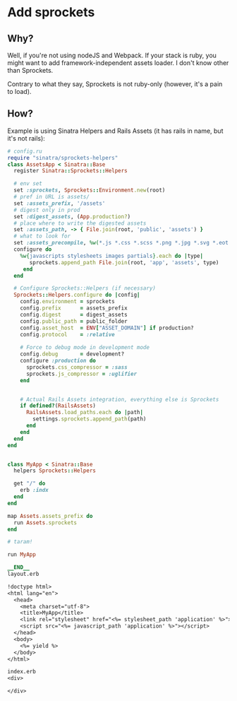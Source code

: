 # Add sprockets

## Why?

Well, if you're not using nodeJS and Webpack. If your stack is ruby, you might want to add framework-independent assets loader. I don't know other than Sprockets. 

Contrary to what they say, Sprockets is not ruby-only (however, it's a pain to load).

## How?

Example is using Sinatra Helpers and Rails Assets (it has rails in name, but it's not rails):

```ruby
# config.ru
require "sinatra/sprockets-helpers"
class AssetsApp < Sinatra::Base
  register Sinatra::Sprockets::Helpers

  # env set
  set :sprockets, Sprockets::Environment.new(root)
  # pref in URL is assets/
  set :assets_prefix, '/assets'
  # digest only in prod
  set :digest_assets, (App.production?)
  # place where to write the digested assets
  set :assets_path, -> { File.join(root, 'public', 'assets') }
  # what to look for
  set :assets_precompile, %w(*.js *.css *.scss *.png *.jpg *.svg *.eot *.ttf *.woff *.woff2 *.html)
  configure do
    %w{javascripts stylesheets images partials}.each do |type|
       sprockets.append_path File.join(root, 'app', 'assets', type)
     end
  end

  # Configure Sprockets::Helpers (if necessary)
  Sprockets::Helpers.configure do |config|
    config.environment = sprockets
    config.prefix      = assets_prefix
    config.digest      = digest_assets
    config.public_path = public_folder
    config.asset_host  = ENV["ASSET_DOMAIN"] if production?
    config.protocol    = :relative
  
    # Force to debug mode in development mode
    config.debug       = development?
    configure :production do
      sprockets.css_compressor = :sass
      sprockets.js_compressor = :uglifier
    end


    # Actual Rails Assets integration, everything else is Sprockets
    if defined?(RailsAssets)
      RailsAssets.load_paths.each do |path|
        settings.sprockets.append_path(path)
      end
    end
  end
end


class MyApp < Sinatra::Base
  helpers Sprockets::Helpers

  get "/" do
    erb :indx
  end
end

map Assets.assets_prefix do
  run Assets.sprockets
end

# taram!

run MyApp

__END__
layout.erb

!doctype html>
<html lang="en">
  <head>
    <meta charset="utf-8">
    <title>MyApp</title>
    <link rel="stylesheet" href="<%= stylesheet_path 'application' %>">
    <script src="<%= javascript_path 'application' %>"></script>
  </head>
  <body>
    <%= yield %>
  </body>
</html>

index.erb
<div>

</div>
```

